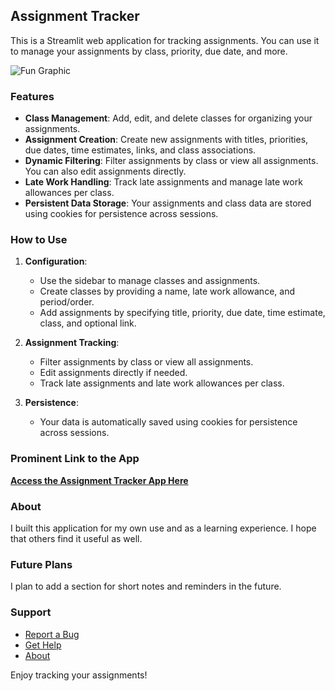 ## Assignment Tracker

This is a Streamlit web application for tracking assignments. You can use it to manage your assignments by class, priority, due date, and more.

![Fun Graphic](https://www.bing.com/images/create/a-colorful-logo-for-assignment-tracker-web-app/1-65efc118fc854a569d14ad66ef53ee90?id=9aQKPAyyMdnhodkBM%2bkDaw%3d%3d&view=detailv2&idpp=genimg&idpclose=1&thId=OIG3.1pAfC.3jtr_9usGEBwF3&frame=sydedg&FORM=SYDBIC)

### Features

- **Class Management**: Add, edit, and delete classes for organizing your assignments.
- **Assignment Creation**: Create new assignments with titles, priorities, due dates, time estimates, links, and class associations.
- **Dynamic Filtering**: Filter assignments by class or view all assignments. You can also edit assignments directly.
- **Late Work Handling**: Track late assignments and manage late work allowances per class.
- **Persistent Data Storage**: Your assignments and class data are stored using cookies for persistence across sessions.

### How to Use

1. **Configuration**:
   - Use the sidebar to manage classes and assignments.
   - Create classes by providing a name, late work allowance, and period/order.
   - Add assignments by specifying title, priority, due date, time estimate, class, and optional link.

2. **Assignment Tracking**:
   - Filter assignments by class or view all assignments.
   - Edit assignments directly if needed.
   - Track late assignments and late work allowances per class.

3. **Persistence**:
   - Your data is automatically saved using cookies for persistence across sessions.

### Prominent Link to the App

[**Access the Assignment Tracker App Here**](https://assignment-tracker.streamlit.app/)

### About

I built this application for my own use and as a learning experience. I hope that others find it useful as well.

### Future Plans

I plan to add a section for short notes and reminders in the future.

### Support

- [Report a Bug](https://github.com/asorge29/assignment_tracker/issues)
- [Get Help](https://assignment-tracker.streamlit.app/Tutorial)
- [About](https://github.com/asorge29/assignment_tracker/blob/main/README.md)

Enjoy tracking your assignments!
